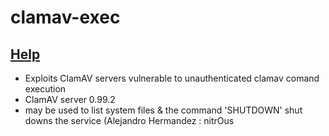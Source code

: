 # clamav-exec

## [Help](https://nmap.org/nsedoc/scripts/clamav-exec.html)
* Exploits ClamAV servers vulnerable to unauthenticated clamav comand execution
* ClamAV server 0.99.2
* may be used to list system files & the command 'SHUTDOWN' shut downs the service (Alejandro Hermandez : nitrOus
